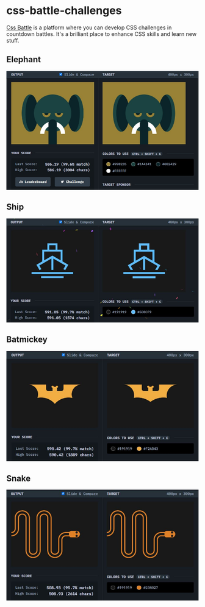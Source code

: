 # css-battle-challenges
[Css Battle](https://cssbattle.dev) is a platform where you can develop CSS challenges in countdown battles. It's a brilliant place to enhance CSS skills and learn new stuff.

## Elephant
![elephant](https://github.com/caionormando/css-battle-challenges/blob/main/Elephant/elephant_result.jpeg)

## Ship
![ship](https://github.com/caionormando/css-battle-challenges/blob/main/Ship/ship_result.JPG)

## Batmickey
![batmickey](https://github.com/caionormando/css-battle-challenges/blob/main/Batmickey/batmickey_result.JPG)

## Snake
![batmickey](https://github.com/caionormando/css-battle-challenges/blob/main/Snake/snake_result.JPG)
